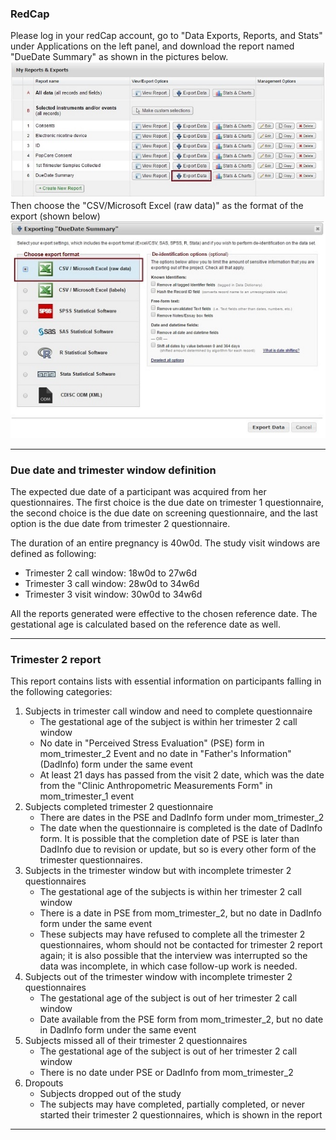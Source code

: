 ### RedCap

Please log in your redCap account, go to "Data Exports, Reports, and Stats" under Applications on the left panel, and download the report named "DueDate Summary" as shown in the pictures below.<br>
![Alt text](./images/redCapExport.jpg) <br>
Then choose the "CSV/Microsoft Excel (raw data)" as the format of the export (shown below) <br>
![Alt text](./images/redCapExportFormat.jpg) <br>
***

### Due date and trimester window definition
The expected due date of a participant was acquired from her questionnaires. The first choice is the due date on trimester 1 questionnaire, the second choice is the due date on screening questionnaire, and the last option is the due date from trimester 2 questionnaire.<br>

The duration of an entire pregnancy is 40w0d. The study visit windows are defined as following:
* Trimester 2 call window: 18w0d to 27w6d
* Trimester 3 call window: 28w0d to 34w6d
* Trimester 3 visit window: 30w0d to 34w6d

All the reports generated were effective to the chosen reference date. The gestational age is calculated based on the reference date as well.
***

### Trimester 2 report
This report contains lists with essential information on participants falling in the following categories:<br>

1. Subjects in trimester call window and need to complete questionnaire
    * The gestational age of the subject is within her trimester 2 call window
    * No date in "Perceived Stress Evaluation" (PSE) form in mom_trimester_2 Event and no date in "Father's Information" (DadInfo) form under the same event
    * At least 21 days has passed from the visit 2 date, which was the date from the "Clinic Anthropometric Measurements Form" in mom_trimester_1 event
2. Subjects completed trimester 2 questionnaire
    * There are dates in the PSE and DadInfo form under mom_trimester_2
    * The date when the questionnaire is completed is the date of DadInfo form. It is possible that the completion date of PSE is later than DadInfo due to revision or update, but so is every other form of the trimester questionnaires.
3. Subjects in the trimester window but with incomplete trimester 2 questionnaires
    * The gestational age of the subjects is within her trimester 2 call window
    * There is a date in PSE from mom_trimester_2, but no date in DadInfo form under the same event
    * These subjects may have refused to complete all the trimester 2 questionnaires, whom should not be contacted for trimester 2 report again; it is also possible that the interview was interrupted so the data was incomplete, in which case follow-up work is needed.
4. Subjects out of the trimester window with incomplete trimester 2 questionnaires
    * The gestational age of the subject is out of her trimester 2 call window
    * Date available from the PSE form from mom_trimester_2, but no date in DadInfo form under the same event
5. Subjects missed all of their trimester 2 questionnaires
    * The gestational age of the subject is out of her trimester 2 call window
    * There is no date under PSE or DadInfo from mom_trimester_2
6. Dropouts
    * Subjects dropped out of the study
    * The subjects may have completed, partially completed, or never started their trimester 2 questionnaires, which is shown in the report
***
